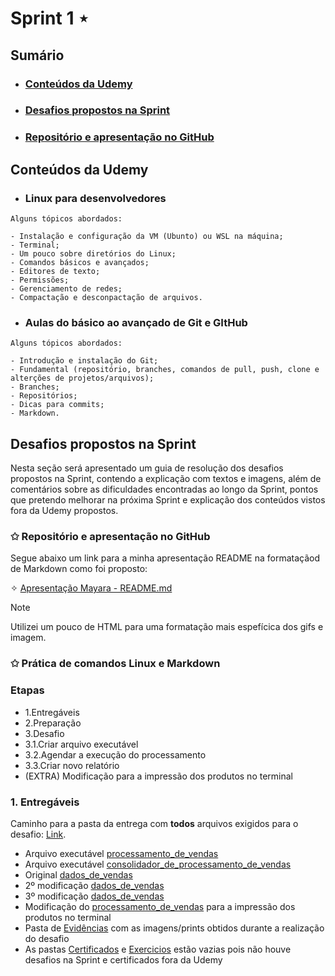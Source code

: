 # Sprint 1 ⋆
## Sumário
- ### [Conteúdos da Udemy](https://github.com/mayaramog/compassUOLmayara/edit/main/Sprint1/README.md#conte%C3%BAdos-da-udemy-1)
- ### [Desafios propostos na Sprint](https://github.com/mayaramog/compassUOLmayara/edit/main/Sprint1/README.md#desafios-propostos-na-sprint-1)
- ### [Repositório e apresentação no GitHub](https://github.com/mayaramog/compassUOLmayara/edit/main/Sprint1/README.md#reposit%C3%B3rio-e-apresenta%C3%A7%C3%A3o-no-github)

## Conteúdos da Udemy
 - ### Linux para desenvolvedores
 ````
Alguns tópicos abordados:

- Instalação e configuração da VM (Ubunto) ou WSL na máquina;
- Terminal;
- Um pouco sobre diretórios do Linux;
- Comandos básicos e avançados;
- Editores de texto;
- Permissões;
- Gerenciamento de redes;
- Compactação e desconpactação de arquivos.
 ````

 - ### Aulas do básico ao avançado de Git e GItHub
 ```
Alguns tópicos abordados:

- Introdução e instalação do Git;
- Fundamental (repositório, branches, comandos de pull, push, clone e alterções de projetos/arquivos);
- Branches;
- Repositórios;
- Dicas para commits;
- Markdown.
 ```

## Desafios propostos na Sprint
Nesta seção será apresentado um guia de resolução dos desafios propostos na Sprint, contendo a explicação com textos e imagens, além de comentários sobre as dificuldades encontradas ao longo da Sprint, pontos que pretendo melhorar na próxima Sprint e explicação dos conteúdos vistos fora da Udemy propostos.

### ✩ Repositório e apresentação no GitHub
Segue abaixo um link para a minha apresentação README na formataçãod de Markdown como foi proposto:

<div>

✧ [Apresentação Mayara - README.md](compassUOLmayara/README.md) 
</div>

> [!NOTE]
> Utilizei um pouco de HTML para uma formatação mais espefícica dos gifs e imagem.

### ✩ Prática de comandos Linux e Markdown
### Etapas
- 1.Entregáveis
- 2.Preparação
- 3.Desafio
- 3.1.Criar arquivo executável
- 3.2.Agendar a execução do processamento
- 3.3.Criar novo relatório
- (EXTRA) Modificação para a impressão dos produtos no terminal 

### 1. Entregáveis

Caminho para a pasta da entrega com **todos** arquivos exigidos para o desafio: [Link](/workspaces/compassUOLmayara/Sprint1/Desafio).

- Arquivo executável [processamento_de_vendas](/workspaces/compassUOLmayara/Sprint1/Desafio/ecommerce/ecommerce/processamento_de_vendas.sh)
- Arquivo executável [consolidador_de_processamento_de_vendas](/workspaces/compassUOLmayara/Sprint1/Desafio/ecommerce/ecommerce/consolidador_de_processamento_de_vendas.sh)
- Original [dados_de_vendas](/workspaces/compassUOLmayara/Sprint1/Desafio/ecommerce/ecommerce/dados_de_vendas.csv)
- 2º modificação [dados_de_vendas](Sprint1/Desafio/dados_de_vendas_2º_modificacao.csv)
- 3º modificação [dados_de_vendas]()
- Modificação do [processamento_de_vendas]() para a impressão dos produtos no terminal
- Pasta de [Evidências]() com as imagens/prints obtidos durante a realização do desafio
- As pastas [Certificados](Sprint1/Certificados) e [Exercicios](/workspaces/compassUOLmayara/Sprint1/Exercicios) estão vazias pois não houve desafios na Sprint e certificados fora da Udemy
